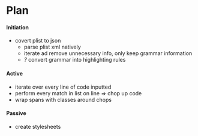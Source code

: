 # Plan
#### Initiation
- covert plist to json
  - parse plist xml natively
  - iterate ad remove unnecessary info, only keep grammar information
  - _?_ convert grammar into highlighting rules

#### Active
- iterate over every line of code inputted
- perform every match in list on line => chop up code
- wrap spans with classes around chops

#### Passive
- create stylesheets
